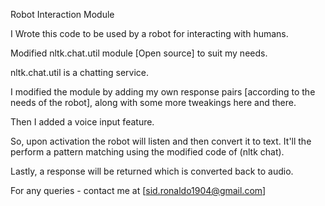 Robot Interaction Module

I Wrote this code to be used by a robot for interacting with humans.

Modified nltk.chat.util module [Open source] to suit my needs.

nltk.chat.util is a chatting service.

I modified the module by adding my own response pairs [according to the needs of the robot], along with some more tweakings here and there.

Then I added a voice input feature.

So, upon activation the robot will listen and then convert it to text. It'll the perform a pattern matching using the modified code of (nltk chat).

Lastly, a response will be returned which is converted back to audio.

For any queries - contact me at [sid.ronaldo1904@gmail.com]
